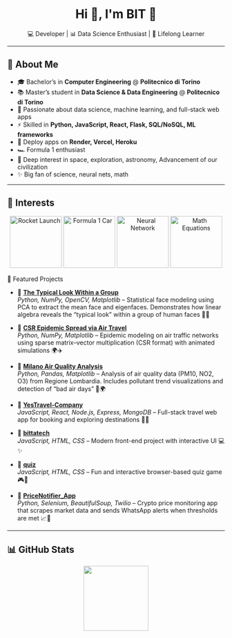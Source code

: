 <h1 align="center">
  Hi 👋, I'm BIT 🌱
</h1>


<p align="center">
  💻 Developer | 📊 Data Science Enthusiast | 🚀 Lifelong Learner
</p>

---

## 🧭 About Me

- 🎓 Bachelor’s in **Computer Engineering** @ **Politecnico di Torino**  
- 📚 Master’s student in **Data Science & Data Engineering** @ **Politecnico di Torino**  
- 🌱 Passionate about data science, machine learning, and full-stack web apps  
- ⚡ Skilled in **Python, JavaScript, React, Flask, SQL/NoSQL, ML frameworks**  
- 🚀 Deploy apps on **Render, Vercel, Heroku**  
- 🏎️ Formula 1 enthusiast  
- 🌌 Deep interest in space, exploration, astronomy, Advancement of our civilization 
- ✨ Big fan of science, neural nets, math  

---

## 🎯 Interests

<p align="center">
  <!-- Rocket -->
  <img src="https://media1.giphy.com/media/v1.Y2lkPTc5MGI3NjExemJrNHZsMDlvZDVueG4xM2p5NHAxN3U2bGd4M2xxc2hqZXpoODFuYSZlcD12MV9pbnRlcm5hbF9naWZfYnlfaWQmY3Q9Zw/z8YJDrT2OG1Og/giphy.gif" width="120" alt="Rocket Launch"/>
  
  <!-- Formula 1 / Car -->
  <img src="https://media0.giphy.com/media/v1.Y2lkPTc5MGI3NjExODh1eDNhaXdxYWZ1ZzRldWhzcTMzNDA3cnhqOGM0d2h0MXp4NWJtaSZlcD12MV9pbnRlcm5hbF9naWZfYnlfaWQmY3Q9Zw/YknAouVrcbkiDvWUOR/giphy.gif" width="120" alt="Formula 1 Car"/>
  
  <!-- Neural Networks / AI -->
  <img src="https://media1.giphy.com/media/v1.Y2lkPTc5MGI3NjExcmJucW5pbjhxYzJ1ejlseGtsMjVwbGtreDl0Z3luYmNoaGg3dm9rcyZlcD12MV9pbnRlcm5hbF9naWZfYnlfaWQmY3Q9Zw/jTfWjqMBgcZW4w4WFq/giphy.gif" width="120" alt="Neural Network"/>
  
  <!-- Math / Equations -->
  <img src="https://media3.giphy.com/media/v1.Y2lkPTc5MGI3NjExNXc3bzRkY2cwanJtcnhiMXR3dDlxMmhrbTN1MDRsYnhmYWhzcHBzYSZlcD12MV9pbnRlcm5hbF9naWZfYnlfaWQmY3Q9Zw/zPbnEgxsPJOJSD3qfr/giphy.gif" width="120" alt="Math Equations"/>
</p>

🚀 Featured Projects

- 🔹 [**The Typical Look Within a Group**](https://github.com/BitwodedSeleshiDemissie/The-Typical-Look-Within-a-Group-Statistical-Face-Modeling-Using-PCA)  
  *Python, NumPy, OpenCV, Matplotlib* – Statistical face modeling using PCA to extract the mean face and eigenfaces. Demonstrates how linear algebra reveals the “typical look” within a group of human faces 🧠📸  

- 🔹 [**CSR Epidemic Spread via Air Travel**](https://github.com/BitwodedSeleshiDemissie/Epidemic-Spreading-via-CSR)  
  *Python, NumPy, Matplotlib* – Epidemic modeling on air traffic networks using sparse matrix–vector multiplication (CSR format) with animated simulations 🌍✈️  

- 🔹 [**Milano Air Quality Analysis**](https://github.com/BitwodedSeleshiDemissie/milano-air-quality-analysis)  
  *Python, Pandas, Matplotlib* – Analysis of air quality data (PM10, NO2, O3) from Regione Lombardia. Includes pollutant trend visualizations and detection of “bad air days” 🌆🌍  

- 🔹 [**YesTravel-Company**](https://github.com/BitwodedSeleshiDemissie/YesTravel-Company)  
  *JavaScript, React, Node.js, Express, MongoDB* – Full-stack travel web app for booking and exploring destinations 🧳🌐  

- 🔹 [**bittatech**](https://github.com/BitwodedSeleshiDemissie/bittatech)  
  *JavaScript, HTML, CSS* – Modern front-end project with interactive UI 💻✨  

- 🔹 [**quiz**](https://github.com/BitwodedSeleshiDemissie/quiz)  
  *JavaScript, HTML, CSS* – Fun and interactive browser-based quiz game 🎮🧠  

- 🔹 [**PriceNotifier_App**](https://github.com/BitwodedSeleshiDemissie/PriceNotifier_App)  
  *Python, Selenium, BeautifulSoup, Twilio* – Crypto price monitoring app that scrapes market data and sends WhatsApp alerts when thresholds are met 📈📲  



---

## 📊 GitHub Stats

<p align="center">
  <img height="150" src="https://github-readme-stats.vercel.app/api/top-langs/?username=BitwodedSeleshiDemissie&layout=compact&theme=radical" />
</p>
